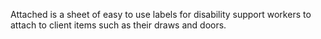 Attached is a sheet of easy to use labels for disability support workers to attach to client items such as their draws and doors. 
